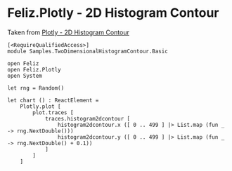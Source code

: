 # Feliz.Plotly - 2D Histogram Contour

Taken from [Plotly - 2D Histogram Contour](https://plot.ly/javascript/2d-histogram-contour/)

```fsharp:plotly-chart-twodimensionalhistogramcontour-basic
[<RequireQualifiedAccess>]
module Samples.TwoDimensionalHistogramContour.Basic

open Feliz
open Feliz.Plotly
open System

let rng = Random()

let chart () : ReactElement =
    Plotly.plot [
        plot.traces [
            traces.histogram2dcontour [
                histogram2dcontour.x ([ 0 .. 499 ] |> List.map (fun _ -> rng.NextDouble()))
                histogram2dcontour.y ([ 0 .. 499 ] |> List.map (fun _ -> rng.NextDouble() + 0.1))
            ]
        ]
    ]

```
